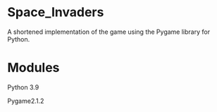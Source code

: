 # Space_Invaders
A shortened implementation of the game using the
Pygame library for Python.
# Modules
Python 3.9

Pygame2.1.2
